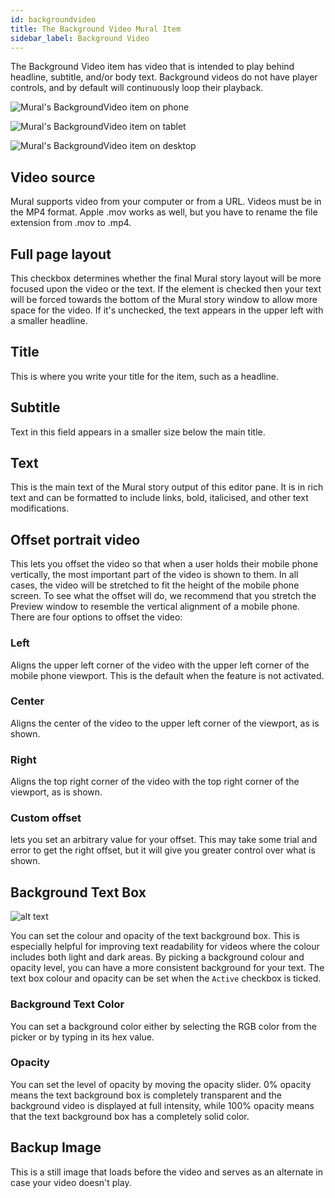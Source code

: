 ```yaml
---
id: backgroundvideo
title: The Background Video Mural Item
sidebar_label: Background Video
---
```


The Background Video item has video that is intended to play behind headline, subtitle, and/or body text. Background videos do not have player controls, and by default will continuously loop their playback.

![Mural's BackgroundVideo item on phone](./assets/output/BackgroundVideo-phone.png "Mural's BackgroundVideo item on phone")

![Mural's BackgroundVideo item on tablet](./assets/output/BackgroundVideo-tablet.png "Mural's BackgroundVideo item on tablet")

![Mural's BackgroundVideo item on desktop](./assets/output/BackgroundVideo-desktop.png "Mural's BackgroundVideo item on desktop")

## Video source

Mural supports video from your computer or from a URL. Videos must be in the MP4 format. Apple .mov works as well, but you have to rename the file extension from .mov to .mp4.

## Full page layout

This checkbox determines whether the final Mural story layout will be more focused upon the video or the text. If the element is checked then your text will be forced towards the bottom of the Mural story window to allow more space for the video. If it's unchecked, the text appears in the upper left with a smaller headline.

## Title

This is where you write your title for the item, such as a headline.

## Subtitle

Text in this field appears in a smaller size below the main title.

## Text

This is the main text of the Mural story output of this editor pane. It is in rich text and can be formatted to include links, bold, italicised, and other text modifications.

## Offset portrait video

This lets you offset the video so that when a user holds their mobile phone vertically, the most important part of the video is shown to them. In all cases, the video will be stretched to fit the height of the mobile phone screen. To see what the offset will do, we recommend that you stretch the Preview window to resemble the vertical alignment of a mobile phone. There are four options to offset the video:

### Left

Aligns the upper left corner of the video with the upper left corner of the mobile phone viewport. This is the default when the feature is not activated.

### Center

Aligns the center of the video to the upper left corner of the viewport, as is shown.

### Right

Aligns the top right corner of the video with the top right corner of the viewport, as is shown.

### Custom offset

lets you set an arbitrary value for your offset. This may take some trial and error to get the right offset, but it will give you greater control over what is shown.

## Background Text Box

![alt text](./assets/background-text-box-mural2.jpg "Background Text Box")

You can set the colour and opacity of the text background box. This is especially helpful for improving text readability for videos where the colour includes both light and dark areas. By picking a background colour and opacity level, you can have a more consistent background for your text. The text box colour and opacity can be set when the `Active` checkbox is ticked.

### Background Text Color

You can set a background color either by selecting the RGB color from the picker or by typing in its hex value.

### Opacity

You can set the level of opacity by moving the opacity slider. 0% opacity means the text background box is completely transparent and the background video is displayed at full intensity, while 100% opacity means that the text background box has a completely solid color.

## Backup Image

This is a still image that loads before the video and serves as an alternate in case your video doesn't play.
